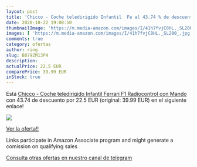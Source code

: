 ```yaml
---
layout: post
title: 'Chicco - Coche teledirigido Infantil  Fe al 43.74 % de descuento'
date: 2020-10-22 19:08:50
thumbnailImage: 'https://m.media-amazon.com/images/I/41h7fvjC8HL._SL200_.jpg'
images: [ 'https://m.media-amazon.com/images/I/41h7fvjC8HL._SL200_.jpg' ]
comments: true
category: ofertas
author: ring
slug: B079ZM13P4
description:
actualPrice: 22.5 EUR
comparePrice: 39.99 EUR
inStock: true
---
```


Está [Chicco - Coche teledirigido Infantil  Ferrari F1 Radiocontrol  con Mando](https://www.amazon.es/dp/B079ZM13P4/?tag=tolees-21) con 43.74 de descuento por 22.5 EUR (original: 39.99 EUR) en el siguiente enlace!

[![](https://m.media-amazon.com/images/I/41h7fvjC8HL._SL200_.jpg)](https://www.amazon.es/dp/B079ZM13P4/?tag=tolees-21)

[Ver la oferta!!](https://www.amazon.es/dp/B079ZM13P4/?tag=tolees-21)

Links participate in Amazon Associate program and might generate a comission on qualifying sales

[Consulta otras ofertas en nuestro canal de telegram](https://t.me/s/ofertas25)
